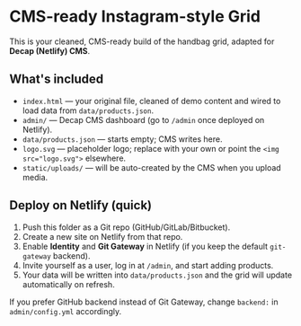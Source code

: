 # CMS-ready Instagram-style Grid

This is your cleaned, CMS-ready build of the handbag grid, adapted for **Decap (Netlify) CMS**.

## What's included
- `index.html` — your original file, cleaned of demo content and wired to load data from `data/products.json`.
- `admin/` — Decap CMS dashboard (go to `/admin` once deployed on Netlify).
- `data/products.json` — starts empty; CMS writes here.
- `logo.svg` — placeholder logo; replace with your own or point the `<img src="logo.svg">` elsewhere.
- `static/uploads/` — will be auto-created by the CMS when you upload media.

## Deploy on Netlify (quick)
1. Push this folder as a Git repo (GitHub/GitLab/Bitbucket).
2. Create a new site on Netlify from that repo.
3. Enable **Identity** and **Git Gateway** in Netlify (if you keep the default `git-gateway` backend).
4. Invite yourself as a user, log in at `/admin`, and start adding products.
5. Your data will be written into `data/products.json` and the grid will update automatically on refresh.

If you prefer GitHub backend instead of Git Gateway, change `backend:` in `admin/config.yml` accordingly.
